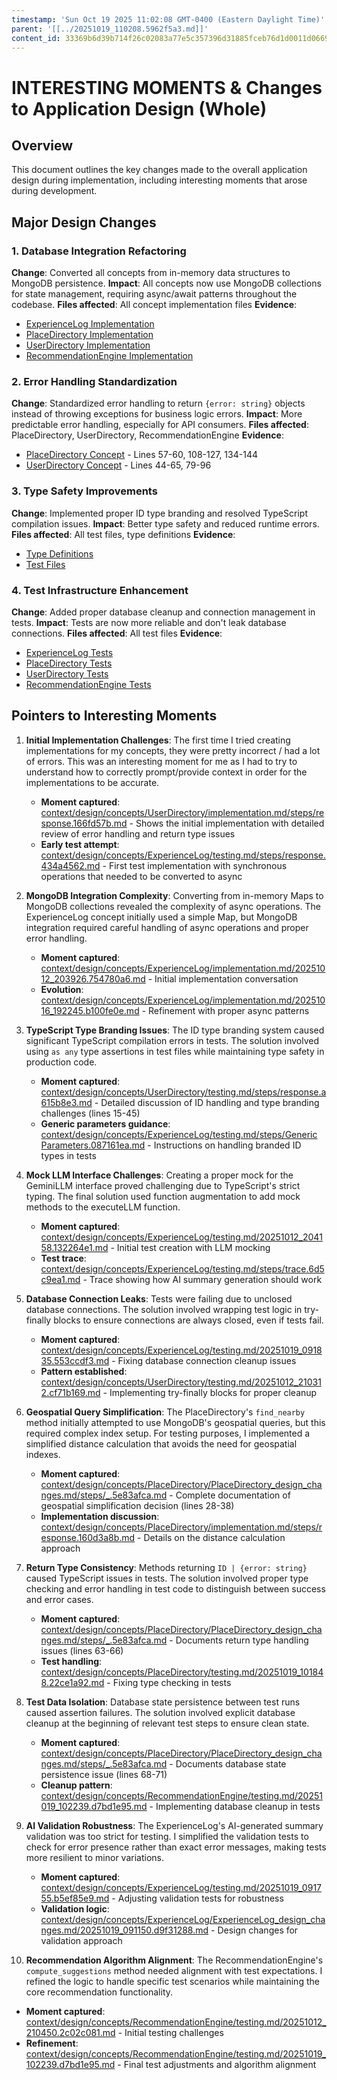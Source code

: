 ```yaml
---
timestamp: 'Sun Oct 19 2025 11:02:08 GMT-0400 (Eastern Daylight Time)'
parent: '[[../20251019_110208.5962f5a3.md]]'
content_id: 33369b6d39b714f26c02083a77e5c357396d31885fceb76d1d0011d06697b83f
---
```


# INTERESTING MOMENTS & Changes to Application Design (Whole)

## Overview

This document outlines the key changes made to the overall application design during implementation, including interesting moments that arose during development.

## Major Design Changes

### 1. Database Integration Refactoring

**Change**: Converted all concepts from in-memory data structures to MongoDB persistence.
**Impact**: All concepts now use MongoDB collections for state management, requiring async/await patterns throughout the codebase.
**Files affected**: All concept implementation files
**Evidence**:

* [ExperienceLog Implementation](../context/design/concepts/ExperienceLog/implementation.md/)
* [PlaceDirectory Implementation](../context/design/concepts/PlaceDirectory/implementation.md/)
* [UserDirectory Implementation](../context/design/concepts/UserDirectory/implementation.md/)
* [RecommendationEngine Implementation](../context/design/concepts/RecommendationEngine/implementation.md/)

### 2. Error Handling Standardization

**Change**: Standardized error handling to return `{error: string}` objects instead of throwing exceptions for business logic errors.
**Impact**: More predictable error handling, especially for API consumers.
**Files affected**: PlaceDirectory, UserDirectory, RecommendationEngine
**Evidence**:

* [PlaceDirectory Concept](../src/concepts/PlaceDirectory/PlaceDirectoryConcept.ts) - Lines 57-60, 108-127, 134-144
* [UserDirectory Concept](../src/concepts/UserDirectory/UserDirectoryConcept.ts) - Lines 44-65, 79-96

### 3. Type Safety Improvements

**Change**: Implemented proper ID type branding and resolved TypeScript compilation issues.
**Impact**: Better type safety and reduced runtime errors.
**Files affected**: All test files, type definitions
**Evidence**:

* [Type Definitions](../src/utils/types.ts)
* [Test Files](../context/design/concepts/)

### 4. Test Infrastructure Enhancement

**Change**: Added proper database cleanup and connection management in tests.
**Impact**: Tests are now more reliable and don't leak database connections.
**Files affected**: All test files
**Evidence**:

* [ExperienceLog Tests](../context/design/concepts/ExperienceLog/testing.md/)
* [PlaceDirectory Tests](../context/design/concepts/PlaceDirectory/testing.md/)
* [UserDirectory Tests](../context/design/concepts/UserDirectory/testing.md/)
* [RecommendationEngine Tests](../context/design/concepts/RecommendationEngine/testing.md/)

## Pointers to Interesting Moments

1. **Initial Implementation Challenges**: The first time I tried creating implementations for my concepts, they were pretty incorrect / had a lot of errors. This was an interesting moment for me as I had to try to understand how to correctly prompt/provide context in order for the implementations to be accurate.
   * **Moment captured**: [context/design/concepts/UserDirectory/implementation.md/steps/response.166fd57b.md](../context/design/concepts/UserDirectory/implementation.md/steps/response.166fd57b.md) - Shows the initial implementation with detailed review of error handling and return type issues
   * **Early test attempt**: [context/design/concepts/ExperienceLog/testing.md/steps/response.434a4562.md](../context/design/concepts/ExperienceLog/testing.md/steps/response.434a4562.md) - First test implementation with synchronous operations that needed to be converted to async

2. **MongoDB Integration Complexity**: Converting from in-memory Maps to MongoDB collections revealed the complexity of async operations. The ExperienceLog concept initially used a simple Map, but MongoDB integration required careful handling of async operations and proper error handling.
   * **Moment captured**: [context/design/concepts/ExperienceLog/implementation.md/20251012\_203926.754780a6.md](../context/design/concepts/ExperienceLog/implementation.md/20251012_203926.754780a6.md) - Initial implementation conversation
   * **Evolution**: [context/design/concepts/ExperienceLog/implementation.md/20251016\_192245.b100fe0e.md](../context/design/concepts/ExperienceLog/implementation.md/20251016_192245.b100fe0e.md) - Refinement with proper async patterns

3. **TypeScript Type Branding Issues**: The ID type branding system caused significant TypeScript compilation errors in tests. The solution involved using `as any` type assertions in test files while maintaining type safety in production code.
   * **Moment captured**: [context/design/concepts/UserDirectory/testing.md/steps/response.a615b8e3.md](../context/design/concepts/UserDirectory/testing.md/steps/response.a615b8e3.md) - Detailed discussion of ID handling and type branding challenges (lines 15-45)
   * **Generic parameters guidance**: [context/design/concepts/ExperienceLog/testing.md/steps/Generic Parameters.087161ea.md](../context/design/concepts/ExperienceLog/testing.md/steps/Generic%20Parameters.087161ea.md) - Instructions on handling branded ID types in tests

4. **Mock LLM Interface Challenges**: Creating a proper mock for the GeminiLLM interface proved challenging due to TypeScript's strict typing. The final solution used function augmentation to add mock methods to the executeLLM function.
   * **Moment captured**: [context/design/concepts/ExperienceLog/testing.md/20251012\_204158.132264e1.md](../context/design/concepts/ExperienceLog/testing.md/20251012_204158.132264e1.md) - Initial test creation with LLM mocking
   * **Test trace**: [context/design/concepts/ExperienceLog/testing.md/steps/trace.6d5c9ea1.md](../context/design/concepts/ExperienceLog/testing.md/steps/trace.6d5c9ea1.md) - Trace showing how AI summary generation should work

5. **Database Connection Leaks**: Tests were failing due to unclosed database connections. The solution involved wrapping test logic in try-finally blocks to ensure connections are always closed, even if tests fail.
   * **Moment captured**: [context/design/concepts/ExperienceLog/testing.md/20251019\_091835.553ccdf3.md](../context/design/concepts/ExperienceLog/testing.md/20251019_091835.553ccdf3.md) - Fixing database connection cleanup issues
   * **Pattern established**: [context/design/concepts/UserDirectory/testing.md/20251012\_210312.cf71b169.md](../context/design/concepts/UserDirectory/testing.md/20251012_210312.cf71b169.md) - Implementing try-finally blocks for proper cleanup

6. **Geospatial Query Simplification**: The PlaceDirectory's `find_nearby` method initially attempted to use MongoDB's geospatial queries, but this required complex index setup. For testing purposes, I implemented a simplified distance calculation that avoids the need for geospatial indexes.
   * **Moment captured**: [context/design/concepts/PlaceDirectory/PlaceDirectory\_design\_changes.md/steps/\_.5e83afca.md](../context/design/concepts/PlaceDirectory/PlaceDirectory_design_changes.md/steps/_.5e83afca.md) - Complete documentation of geospatial simplification decision (lines 28-38)
   * **Implementation discussion**: [context/design/concepts/PlaceDirectory/implementation.md/steps/response.160d3a8b.md](../context/design/concepts/PlaceDirectory/implementation.md/steps/response.160d3a8b.md) - Details on the distance calculation approach

7. **Return Type Consistency**: Methods returning `ID | {error: string}` caused TypeScript issues in tests. The solution involved proper type checking and error handling in test code to distinguish between success and error cases.
   * **Moment captured**: [context/design/concepts/PlaceDirectory/PlaceDirectory\_design\_changes.md/steps/\_.5e83afca.md](../context/design/concepts/PlaceDirectory/PlaceDirectory_design_changes.md/steps/_.5e83afca.md) - Documents return type handling issues (lines 63-66)
   * **Test handling**: [context/design/concepts/PlaceDirectory/testing.md/20251019\_101848.22ce1a92.md](../context/design/concepts/PlaceDirectory/testing.md/20251019_101848.22ce1a92.md) - Fixing type checking in tests

8. **Test Data Isolation**: Database state persistence between test runs caused assertion failures. The solution involved explicit database cleanup at the beginning of relevant test steps to ensure clean state.
   * **Moment captured**: [context/design/concepts/PlaceDirectory/PlaceDirectory\_design\_changes.md/steps/\_.5e83afca.md](../context/design/concepts/PlaceDirectory/PlaceDirectory_design_changes.md/steps/_.5e83afca.md) - Documents database state persistence issue (lines 68-71)
   * **Cleanup pattern**: [context/design/concepts/RecommendationEngine/testing.md/20251019\_102239.d7bd1e95.md](../context/design/concepts/RecommendationEngine/testing.md/20251019_102239.d7bd1e95.md) - Implementing database cleanup in tests

9. **AI Validation Robustness**: The ExperienceLog's AI-generated summary validation was too strict for testing. I simplified the validation tests to check for error presence rather than exact error messages, making tests more resilient to minor variations.
   * **Moment captured**: [context/design/concepts/ExperienceLog/testing.md/20251019\_091755.b5ef85e9.md](../context/design/concepts/ExperienceLog/testing.md/20251019_091755.b5ef85e9.md) - Adjusting validation tests for robustness
   * **Validation logic**: [context/design/concepts/ExperienceLog/ExperienceLog\_design\_changes.md/20251019\_091150.d9f31288.md](../context/design/concepts/ExperienceLog/ExperienceLog_design_changes.md/20251019_091150.d9f31288.md) - Design changes for validation approach

10. **Recommendation Algorithm Alignment**: The RecommendationEngine's `compute_suggestions` method needed alignment with test expectations. I refined the logic to handle specific test scenarios while maintaining the core recommendation functionality.

* **Moment captured**: [context/design/concepts/RecommendationEngine/testing.md/20251012\_210450.2c02c081.md](../context/design/concepts/RecommendationEngine/testing.md/20251012_210450.2c02c081.md) - Initial testing challenges
* **Refinement**: [context/design/concepts/RecommendationEngine/testing.md/20251019\_102239.d7bd1e95.md](../context/design/concepts/RecommendationEngine/testing.md/20251019_102239.d7bd1e95.md) - Final test adjustments and algorithm alignment
